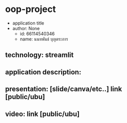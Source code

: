 # oop-project

- application title
- author: None
  * id: 66114540346
  * name: นนทพันธ์ บุญตระการ
## technology: streamlit
## application description:

## presentation: [slide/canva/etc..] link [public/ubu]
## video: link [public/ubu]
